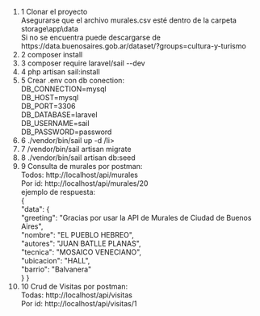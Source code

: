 <p align="center"></p>
<br><br>
<ol>
    <li>
1 Clonar el proyecto <br>
Asegurarse que el archivo murales.csv esté dentro de la carpeta storage\app\data <br>
Si no se encuentra puede descargarse de https://data.buenosaires.gob.ar/dataset/?groups=cultura-y-turismo</li>
    <li>
2 composer install</li>
    <li>
3 composer require laravel/sail --dev </li>
    <li>
4 php artisan sail:install</li>
    <li>
5 Crear .env con db conection:<br>
    DB_CONNECTION=mysql<br>
    DB_HOST=mysql<br>
    DB_PORT=3306<br>
    DB_DATABASE=laravel<br>
    DB_USERNAME=sail<br>
    DB_PASSWORD=password<br>
    </li>
    <li>
6 ./vendor/bin/sail up -d /li>
    <li>
7 /vendor/bin/sail artisan migrate</li>
    <li>
8 ./vendor/bin/sail artisan db:seed</li>
    <li>
9 Consulta de murales por postman:<br>
Todos: http://localhost/api/murales<br>
Por id: http://localhost/api/murales/20<br>
ejemplo de respuesta:<br>
{<br>
    "data": {<br>
        "greeting": "Gracias por usar la API de Murales de Ciudad de Buenos Aires",<br>
        "nombre": "EL PUEBLO HEBREO",<br>
        "autores": "JUAN BATLLE PLANAS",<br>
        "tecnica": "MOSAICO VENECIANO",<br>
        "ubicacion": "HALL",<br>
        "barrio": "Balvanera"<br>
    }
}</li>
    <li>
10 Crud de Visitas por postman:<br>
Todas: http://localhost/api/visitas<br>
Por id: http://localhost/api/visitas/1<br>

</li>
</ol>






















#
